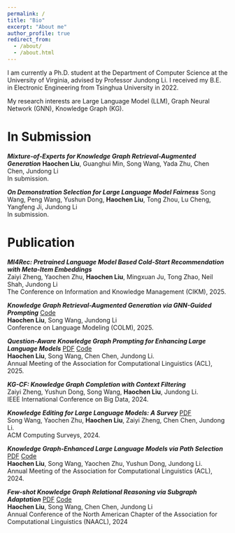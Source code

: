 ```yaml
---
permalink: /
title: "Bio"
excerpt: "About me"
author_profile: true
redirect_from: 
  - /about/
  - /about.html
---
```


I am currently a Ph.D. student at the Department of Computer Science at the University of Virginia, advised by Professor Jundong Li. I received my B.E. in Electronic Engineering from Tsinghua University in 2022.

My research interests are Large Language Model (LLM), Graph Neural Network (GNN), Knowledge Graph (KG).


In Submission
======

***Mixture-of-Experts for Knowledge Graph Retrieval-Augmented Generation***
**Haochen Liu**, Guanghui Min, Song Wang, Yada Zhu, Chen Chen, Jundong Li <br>
In submission.

***On Demonstration Selection for Large Language Model Fairness***
Song Wang, Peng Wang, Yushun Dong, **Haochen Liu**, Tong Zhou, Lu Cheng, Yangfeng Ji, Jundong Li <br>
In submission.





Publication
======

***MI4Rec: Pretrained Language Model Based Cold-Start Recommendation with Meta-Item Embeddings*** <br>
Zaiyi Zheng, Yaochen Zhu, **Haochen Liu**, Mingxuan Ju, Tong Zhao, Neil Shah, Jundong Li <br>
The Conference on Information and Knowledge Management (CIKM), 2025.

***Knowledge Graph Retrieval-Augmented Generation via GNN-Guided Prompting*** [Code](https://github.com/HaochenLiu2000/GGR) <br>
**Haochen Liu**, Song Wang, Jundong Li <br>
Conference on Language Modeling (COLM), 2025.

***Question-Aware Knowledge Graph Prompting for Enhancing Large Language Models*** [PDF](https://arxiv.org/pdf/2503.23523.pdf) [Code](https://github.com/HaochenLiu2000/QAP)<br>
**Haochen Liu**, Song Wang, Chen Chen, Jundong Li. <br>
Annual Meeting of the Association for Computational Linguistics (ACL), 2025.

***KG-CF: Knowledge Graph Completion with Context Filtering*** <br>
Zaiyi Zheng, Yushun Dong, Song Wang, **Haochen Liu**, Jundong Li. <br>
IEEE International Conference on Big Data, 2024.

***Knowledge Editing for Large Language Models: A Survey*** [PDF](https://arxiv.org/pdf/2310.16218.pdf) <br>
Song Wang, Yaochen Zhu, **Haochen Liu**, Zaiyi Zheng, Chen Chen, Jundong Li. <br>
ACM Computing Surveys, 2024.

***Knowledge Graph-Enhanced Large Language Models via Path Selection*** [PDF](https://arxiv.org/pdf/2406.13862.pdf) [Code](https://github.com/HaochenLiu2000/KELP) <br>
**Haochen Liu**, Song Wang, Yaochen Zhu, Yushun Dong, Jundong Li. <br>
Annual Meeting of the Association for Computational Linguistics (ACL), 2024.

***Few-shot Knowledge Graph Relational Reasoning via Subgraph Adaptation*** [PDF](https://arxiv.org/pdf/2406.15507.pdf) [Code](https://github.com/HaochenLiu2000/SAFER) <br>
**Haochen Liu**, Song Wang, Chen Chen, Jundong Li <br>
Annual Conference of the North American Chapter of the Association for Computational Linguistics (NAACL), 2024